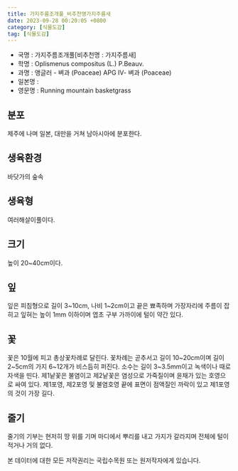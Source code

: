 ```yaml
---
title: 가지주름조개풀_비추천명가지주름새
date: 2023-09-28 00:20:05 +0800
category: [식물도감]
tag: [식물도감]
---
```




- 국명 : 가지주름조개풀[비추천명 : 가지주름새]
- 학명 : Oplismenus compositus (L.) P.Beauv.
- 과명 : 앵글러 - 벼과 (Poaceae) APG Ⅳ- 벼과 (Poaceae)
- 일본명 : 
- 영문명 : Running mountain basketgrass


## 분포
제주에 나며 일본, 대만을 거쳐 남아시아에 분포한다.
## 생육환경
바닷가의 숲속
## 생육형
여러해살이풀이다.
## 크기
높이 20~40cm이다.
## 잎
잎은 피침형으로 길이 3~10cm, 나비 1~2cm이고 끝은 뾰족하며 가장자리에 주름이 잡히고 잎혀는 높이 1mm 이하이며 엽초 구부 가까이에 털이 약간 있다.
## 꽃
꽃은 10월에 피고 총상꽃차례로 달린다. 꽃차례는 곧추서고 길이 10~20cm이며 길이 2~5cm의 가지 6~12개가 비스듬히 퍼진다. 소수는 길이 3~3.5mm이고 녹색이나 때로 자색을 띤다. 제1낱꽃은 불염이고 제2낱꽃은 염성으로 가죽질이며 윤채가 있는 호영으로 싸여 있다. 제1포영, 제2포영 및 불염호영 끝에 표면이 점액질인 까락이 있고 제1포영의 것이 가장 길다. 
## 줄기
줄기의 기부는 현저히 땅 위를 기며 마디에서 뿌리를 내고 가지가 갈라지며 전체에 털이 적거나 거의 없다.






본 데이터에 대한 모든 저작권리는 국립수목원 또는 원저작자에게 있습니다.
